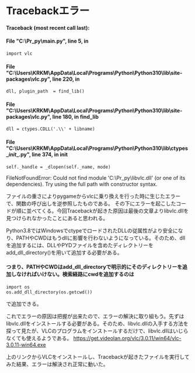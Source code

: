 # Tracebackエラー 
#### Traceback (most recent call last):
#### File "C:\Pr_py\main.py", line 5, in <module>
    import vlc
#### File "C:\Users\KRKM\AppData\Local\Programs\Python\Python310\lib\site-packages\vlc.py", line 220, in <module>
    dll, plugin_path  = find_lib()
#### File "C:\Users\KRKM\AppData\Local\Programs\Python\Python310\lib\site-packages\vlc.py", line 180, in find_lib
    dll = ctypes.CDLL('.\\' + libname)
#### File "C:\Users\KRKM\AppData\Local\Programs\Python\Python310\lib\ctypes\__init__.py", line 374, in __init__
    self._handle = _dlopen(self._name, mode)
FileNotFoundError: Could not find module 'C:\Pr_py\libvlc.dll' (or one of its dependencies). Try using the full path with constructor syntax.

ファイルの重さによりpygameからvlcに乗り換えを行った時に生じたエラーで、関数の呼び出しを逆参照したものである。
その下にエラーを起こしたコードが順に並べてくる。今回Tracebackが起きた原因は最後の文章よりlibvlc.dllを見つけられなかったことにあると思われる。

Python3.8ではWindowsでctypeでロードされたDLLの従属性がより安全になり、PATHやCWDはもうdllに影響を行わないようになっている。そのため、dllを追加するには、DLLやPYDファイルを含めたディレクトリーをadd_dll_directory()を用いて追加する必要がある。

#### つまり、PATHやCWDはadd_dll_directoryで明示的にそのディレクトリーを追加しなければいけない。検索経路にcwdを追加するのは
    import os
    os.add_dll_directory(os.getcwd())
で追加できる。

これでエラーの原因は把握が出来たので、エラーの解決に取り組もう。先ずはlibvlc.dllをインストールする必要がある。そのため、libvlc.dllの入手する方法を探って見たが、VLCのプログラムをインストールするだけで、libvlc.dllはいじらなくても使えるようである。
https://get.videolan.org/vlc/3.0.11/win64/vlc-3.0.11-win64.exe

上のリンクからVLCをインストールし、Tracebackが起きたファイルを実行してみた結果、エラーは解決され正常に動いた。
